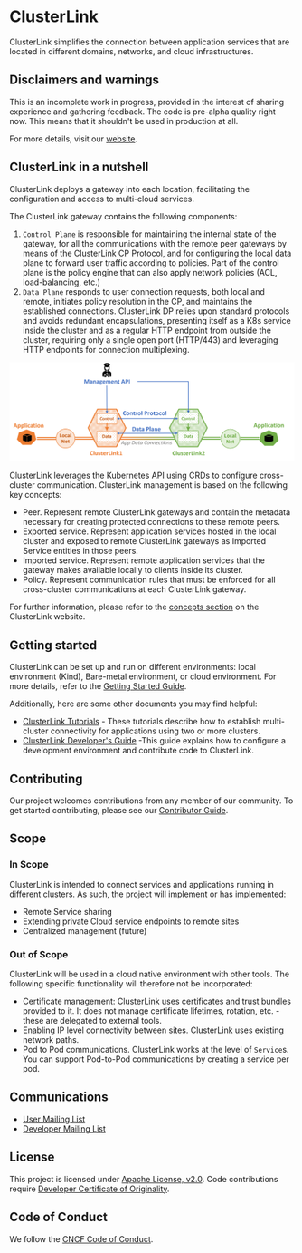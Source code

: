 # ClusterLink

ClusterLink simplifies the connection between application services that are
 located in different domains, networks, and cloud infrastructures.

## Disclaimers and warnings

This is an incomplete work in progress, provided in the interest of sharing experience
 and gathering feedback.
 The code is pre-alpha quality right now. This means that it shouldn't be used in
 production at all.

For more details, visit our [website][clusterlink].

## ClusterLink in a nutshell

ClusterLink deploys a gateway into each location, facilitating the configuration and
 access to multi-cloud services.

The ClusterLink gateway contains the following components:

1. ```Control Plane``` is responsible for maintaining the internal state of the gateway,
 for all the communications with the remote peer gateways by means of the ClusterLink CP
 Protocol, and for configuring the local data plane to forward user traffic according
 to policies.
 Part of the control plane is the policy engine that can also apply network policies
 (ACL, load-balancing, etc.)
1. ```Data Plane``` responds to user connection requests, both local and remote,
 initiates policy resolution in the CP, and maintains the established connections.
 ClusterLink DP relies upon standard protocols and avoids redundant encapsulations,
 presenting itself as a K8s service inside the cluster and as a regular HTTP endpoint
 from outside the cluster, requiring only a single open port (HTTP/443) and leveraging
 HTTP endpoints for connection multiplexing.

![alt text](./docs/figures/clusterlink.png)

ClusterLink leverages the Kubernetes API using CRDs to configure cross-cluster communication.
ClusterLink management is based on the following key concepts:

- Peer. Represent remote ClusterLink gateways and contain the metadata necessary for
 creating protected connections to these remote peers.
- Exported service. Represent application services hosted in the local cluster and
 exposed to remote ClusterLink gateways as Imported Service entities in those peers.
- Imported service. Represent remote application services that the gateway makes
 available locally to clients inside its cluster.
- Policy. Represent communication rules that must be enforced for all cross-cluster
 communications at each ClusterLink gateway.

For further information, please refer to the [concepts section][concepts] on the ClusterLink website.

## Getting started

ClusterLink can be set up and run on different environments: local environment (Kind),
 Bare-metal environment, or cloud environment. For more details, refer to the [Getting Started Guide][user-guide].

Additionally, here are some other documents you may find helpful:

- [ClusterLink Tutorials][tutorials] - These tutorials describe how to establish multi-cluster connectivity for applications using two or more clusters.
- [ClusterLink Developer's Guide][developer-guide] -This guide explains how to configure a development environment and contribute code to ClusterLink.

## Contributing

Our project welcomes contributions from any member of our community. To get
 started contributing, please see our [Contributor Guide](CONTRIBUTING.md).

## Scope

### In Scope

ClusterLink is intended to connect services and applications running in different clusters.
 As such, the project will implement or has implemented:

- Remote Service sharing
- Extending private Cloud service endpoints to remote sites
- Centralized management (future)

### Out of Scope

ClusterLink will be used in a cloud native environment with other
 tools. The following specific functionality will therefore not be incorporated:

- Certificate management: ClusterLink uses certificates and trust bundles provided to
 it. It does not manage certificate lifetimes, rotation, etc. - these are delegated to external tools.
- Enabling IP level connectivity between sites. ClusterLink uses existing network paths.
- Pod to Pod communications. ClusterLink works at the level of `Service`s. You can support Pod-to-Pod communications by creating a service per pod.

## Communications

<!-- Fill in the communications channels you actually use.  These should all be public
 channels anyone can join, and there should be several ways that users and contributors
 can reach project maintainers. If you have recurring/regular meetings, list those or a
 link to a publicly-readable calendar so that prospective contributors know when and
 where to engage with you. -->

- [User Mailing List](https://groups.google.com/g/clusterlink-users)
- [Developer Mailing List](https://groups.google.com/g/clusterlink-dev)
<!--
- Slack Channel:
- Public Meeting Schedule and Links:
- Social Media:
- Other Channel(s), If Any:
 -->

<!--
## Resources

[TODO: Add links to other helpful information (roadmap, docs, website, etc.)]
-->

## License

This project is licensed under [Apache License, v2.0](LICENSE).
 Code contributions require [Developer Certificate of Originality](CONTRIBUTING.md#developer-certificate-of-origin).

## Code of Conduct

We follow the [CNCF Code of Conduct](CODE_OF_CONDUCT.md).

<!-- Links list -->

[clusterlink]: https://clusterlink.net/
[concepts]: https://clusterlink.net/docs/latest/concepts/
[user-guide]: https://clusterlink.net/docs/latest/getting-started/users/
[developer-guide]: https://clusterlink.net/docs/latest/getting-started/developers/
[tutorials]: https://clusterlink.net/docs/latest/tutorials/
